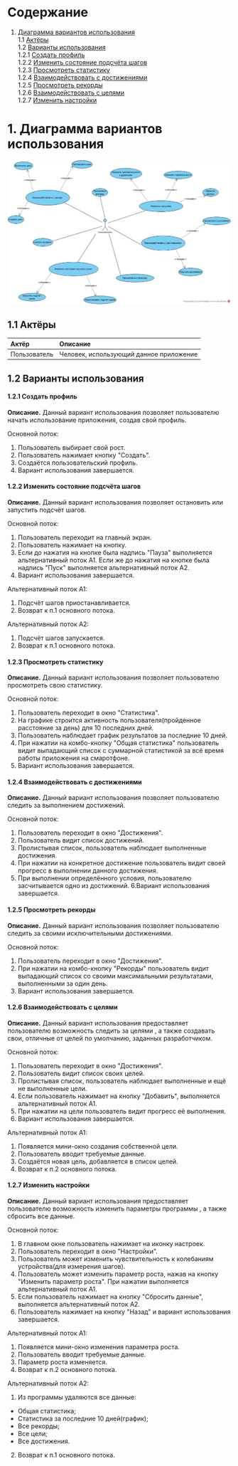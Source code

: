# Содержание
1. [Диаграмма вариантов использования](#1)<br>
1.1 [Актёры](#1.1)<br>
1.2 [Варианты использования](#1.2)<br>
1.2.1 [Создать профиль](#1.2.1)<br>
1.2.2 [Изменить состояние подсчёта шагов](#1.2.2)<br>
1.2.3 [Просмотреть статистику](#1.2.3)<br>
1.2.4 [Взаимодействовать с достижениями](#1.2.4)<br>
1.2.5 [Просмотреть рекорды](#1.2.5)<br>
1.2.6 [Взаимодействовать с целями](#1.2.6)<br>
1.2.7 [Изменить настройки](#1.2.7)<br>

# 1. Диаграмма вариантов использования

![Диаграмма вариантов использования](https://github.com/PeterZhukovetc/Smart-Step-Counter/blob/master/Documentation/Diagrams/Use%20Case/UseCase_.jpg)

## 1.1 Актёры<a name="1.1"/>

| Актёр | Описание |
|:--|:--|
| Пользователь | Человек, использующий данное приложение|

## 1.2 Варианты использования<a name="1.2"></a>

#### 1.2.1 Создать профиль<a name="1.2.1"></a>
**Описание.** Данный вариант использования позволяет пользователю начать использование приложения, создав свой профиль.

Основной поток:
1. Пользователь выбирает свой рост.
2. Пользователь нажимает кнопку "Создать".
3. Создаётся пользовательский профиль.
4. Вариант использования завершается.

#### 1.2.2 Изменить состояние подсчёта шагов<a name="1.2.2"></a>
**Описание.** Данный вариант использования позволяет остановить или запустить подсчёт шагов.

Основной поток:
1. Пользователь переходит на главный экран.
2. Пользователь нажимает на кнопку.
3. Если до нажатия на кнопке была надпись "Пауза" выполняется альтернативный поток А1.
Если же до нажатия на кнопке была надпись "Пуск" выполняется альтернативный поток А2.
4. Вариант использования завершается.

Альтернативный поток А1:
1. Подсчёт шагов приостанавливается.
2. Возврат к п.1 основного потока.

Альтернативный поток А2:
1. Подсчёт шагов запускается.
2. Возврат к п.1 основного потока.

#### 1.2.3 Просмотреть статистику<a name="1.2.3"></a>
**Описание.** Данный вариант использования позволяет пользователю просмотреть свою статистику.

Основной поток:
1. Пользователь переходит в окно "Статистика".
2. На графике строится активность пользователя(пройденное расстояние за день) для 10 последних дней.
3. Пользователь наблюдает график результатов за последние 10 дней.
4. При нажатии на комбо-кнопку "Общая статистика" пользователь видит выпадающий список с суммарной статистикой за всё время работы приложения на смаротфоне. 
5. Вариант использования завершается.

#### 1.2.4 Взаимодействовать с достижениями<a name="1.2.4"></a>
**Описание.** Данный вариант использования позволяет пользователю следить за выполнением достижений.

Основной поток:
1. Пользователь переходит в окно "Достижения".
2. Пользователь видит список достижений.
3. Пролистывая список, пользователь наблюдает выполненные достижения.
4. При нажатии на конкретное достижение пользователь видит своей прогресс в выполнении данного достижения.
5. При выполнении определённого условия, пользователю засчитывается одно из достижений.
6.Вариант использования завершается.


#### 1.2.5 Просмотреть рекорды<a name="1.2.5"></a>
**Описание.** Данный вариант использования позволяет пользователю следить за своими исключительными достижениями.

Основной поток:
1. Пользователь переходит в окно "Достижения".
2. При нажатии на комбо-кнопку "Рекорды" пользователь видит выпадающий список со своими максимальными результатами, выполненными за один день. 
3. Вариант использования завершается.


#### 1.2.6 Взаимодействовать с целями<a name="1.2.6"></a>
**Описание.** Данный вариант использования предоставляет пользователю возможность следить за целями , а также создавать свои,
отличные от целей по умолчанию, заданных разработчиком. 

Основной поток:
1. Пользователь переходит в окно "Достижения".
2. Пользователь видит список своих целей.
3. Пролистывая список, пользователь наблюдает выполненные и ещё не выполненные цели.
4. Если пользователь нажимает на кнопку "Добавить", выполняется альтернативный поток А1.
5. При нажатии на цели пользователь видит прогресс её выполнения.
6. Вариант использования завершается.

Альтернативный поток А1:
1. Появляется мини-окно создания собственной цели.
2. Пользователь вводит требуемые данные.
3. Создаётся новая цель, добавляется в список целей.
4. Возврат к п.2 основного потока.


#### 1.2.7 Изменить настройки<a name="1.2.7"></a>
**Описание.** Данный вариант использования предоставляет пользователю возможность изменить параметры программы , а также сбросить все данные.

Основной поток:
1. В главном окне пользователь нажимает на иконку настроек.
2. Пользователь переходит в окно "Настройки".
3. Пользователь может изменить чувствительность к колебаниям устройства(для измерения шагов).
4. Пользователь может изменить параметр роста, нажав на кнопку "Изменить параметр роста". При нажатии выполняется альтернативный поток А1.
5. Если пользователь нажимает на кнопку "Сбросить данные", выполняется альтернативный поток А2.
6. Пользователь нажимает на кнопку "Назад" и вариант использования завершается.

Альтернативный поток А1:
1. Появляется мини-окно изменения параметра роста.
2. Пользователь вводит требуемые данные.
3. Параметр роста изменяется.
4. Возврат к п.2 основного потока.

Альтернативный поток А2:
1. Из программы удаляются все данные: 
  - Общая статистика;
  - Статистика за последние 10 дней(график);
  - Все рекорды;
  - Все цели;
  - Все достижения.
2. Возврат к п.1 основного потока.

